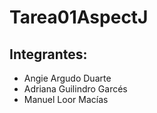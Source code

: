 # Tarea01AspectJ
## Integrantes:
- Angie Argudo Duarte
- Adriana Guilindro Garcés
- Manuel Loor Macías
